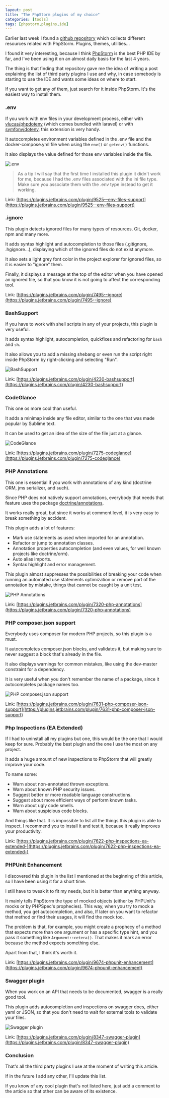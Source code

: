 ```yaml
---
layout: post
title: "The PhpStorm plugins of my choice"
categories: [tools]
tags: [phpstorm,plugins,ide]
---
```


Earlier last week I found a [github repository](https://github.com/WyriHaximus/awesome-phpstorm) which collects different resources related with PhpStorm. Plugins, themes, utilities...

I found it very interesting, because I think [PhpStorm](https://www.jetbrains.com/phpstorm/) is the best PHP IDE by far, and I've been using it on an almost daily basis for the last 4 years.

The thing is that finding that repository gave me the idea of writing a post explaining the list of third party plugins I use and why, in case somebody is starting to use the IDE and wants some ideas on where to start.

If you want to get any of them, just search for it inside PhpStorm. It's the easiest way to install them.

### .env

If you work with env files in your development process, either with [vlucas/phpdotenv](https://github.com/vlucas/phpdotenv) (which comes bundled with laravel) or with [symfony/dotenv](https://symfony.com/doc/current/components/dotenv.html), this extension is very handy.

It autocompletes environment variables defined in the .env file and the docker-compose.yml file when using the `env()` or `getenv()` functions.

It also displays the value defined for those env variables inside the file.

![.env](https://blog.alejandrocelaya.com/assets/img/phpstorm-plugins/dot-env.png)

> As a tip I will say that the first time I installed this plugin it didn't work for me, because I had the .env files associated with the ini file type. Make sure you associate them with the .env type instead to get it working.

Link: [https://plugins.jetbrains.com/plugin/9525--env-files-support](https://plugins.jetbrains.com/plugin/9525--env-files-support)

### .ignore

This plugin detects ignored files for many types of resources. Git, docker, npm and many more.

It adds syntax highlight and autocompletion to those files (.gitignore, .hgignore...), displaying which of the ignored files do not exist anymore.

It also sets a light grey font color in the project explorer for ignored files, so it is easier to "ignore" them.

Finally, it displays a message at the top of the editor when you have opened an ignored file, so that you know it is not going to affect the corresponding tool.

Link: [https://plugins.jetbrains.com/plugin/7495--ignore](https://plugins.jetbrains.com/plugin/7495--ignore)

### BashSupport

If you have to work with shell scripts in any of your projects, this plugin is very useful.

It adds syntax highlight, autocompletion, quickfixes and refactoring for `bash` and `sh`.

It also allows you to add a missing shebang or even run the script right inside PhpStorm by right-clicking and selecting "Run".

![BashSupport](https://blog.alejandrocelaya.com/assets/img/phpstorm-plugins/bash-support.png)

Link: [https://plugins.jetbrains.com/plugin/4230-bashsupport](https://plugins.jetbrains.com/plugin/4230-bashsupport)

### CodeGlance

This one os more cool than useful.

It adds a minimap inside any file editor, similar to the one that was made popular by Sublime text.

It can be used to get an idea of the size of the file just at a glance.

![CodeGlance](https://blog.alejandrocelaya.com/assets/img/phpstorm-plugins/code-glance.png)

Link: [https://plugins.jetbrains.com/plugin/7275-codeglance](https://plugins.jetbrains.com/plugin/7275-codeglance)

### PHP Annotations

This one is essential if you work with annotations of any kind (doctrine ORM, jms serializer, and such).

Since PHP does not natively support annotations, everybody that needs that feature uses the package [doctrine/annotations](https://github.com/doctrine/annotations).

It works really great, but since it works at comment level, it is very easy to break something by accident.

This plugin adds a lot of features:

* Mark use statements as used when imported for an annotation.
* Refactor or jump to annotation classes.
* Annotation properties autocompletion (and even values, for well known projects like doctrine/orm).
* Auto alias imports.
* Syntax highlight and error management.

This plugin almost suppresses the possibilities of breaking your code when running an automated use statements optimization or remove part of the annotation by mistake, things that cannot be caught by a unit test.

![PHP Annotations](https://blog.alejandrocelaya.com/assets/img/phpstorm-plugins/annotations.png)

Link: [https://plugins.jetbrains.com/plugin/7320-php-annotations](https://plugins.jetbrains.com/plugin/7320-php-annotations)

### PHP composer.json support

Everybody uses composer for modern PHP projects, so this plugin is a must.

It autocompletes composer.json blocks, and validates it, but making sure to never suggest a block that's already in the file.

It also displays warnings for common mistakes, like using the dev-master constraint for a dependency.

It is very useful when you don't remember the name of a package, since it autocompletes package names too.

![PHP composer.json support](https://blog.alejandrocelaya.com/assets/img/phpstorm-plugins/composer.png)

Link: [https://plugins.jetbrains.com/plugin/7631-php-composer-json-support](https://plugins.jetbrains.com/plugin/7631-php-composer-json-support)

### Php Inspections (EA Extended)

If I had to uninstall all my plugins but one, this would be the one that I would keep for sure. Probably the best plugin and the one I use the most on any project.

It adds a huge amount of new inspections to PhpStorm that will greatly improve your code.

To name some:

* Warn about non-annotated thrown exceptions.
* Warn about known PHP security issues.
* Suggest better or more readable language constructions.
* Suggest about more efficient ways of perform known tasks.
* Warn about ugly code smells.
* Warn about suspicious code blocks.

And things like that. It is impossible to list all the things this plugin is able to inspect. I recommend you to install it and test it, because it really improves your productivity.

Link: [https://plugins.jetbrains.com/plugin/7622-php-inspections-ea-extended-](https://plugins.jetbrains.com/plugin/7622-php-inspections-ea-extended-)

### PHPUnit Enhancement

I discovered this plugin in the list I mentioned at the beginning of this article, so I have been using it for a short time.

I still have to tweak it to fit my needs, but it is better than anything anyway.

It mainly tells PhpStorm the type of mocked objects (either by PHPUnit's mocks or by PHPSpec's prophecies). This way, when you try to mock a method, you get autocompletion, and also, If later on you want to refactor that method or find their usages, it will find the mock too.

The problem is that, for example, you might create a prophecy of a method that expects more than one argument or has a specific type hint, and you pass it something like `Argument::cetera()`. That makes it mark an error because the method expects something else.

Apart from that, I think it's worth it.

Link: [https://plugins.jetbrains.com/plugin/9674-phpunit-enhancement](https://plugins.jetbrains.com/plugin/9674-phpunit-enhancement)

### Swagger plugin

When you work on an API that needs to be documented, swagger is a really good tool.

This plugin adds autocompletion and inspections on swagger docs, either yaml or JSON, so that you don't need to wait for external tools to validate your files.

![Swagger plugin](https://blog.alejandrocelaya.com/assets/img/phpstorm-plugins/swagger.png)

Link: [https://plugins.jetbrains.com/plugin/8347-swagger-plugin](https://plugins.jetbrains.com/plugin/8347-swagger-plugin)

### Conclusion

That's all the third party plugins I use at the moment of writing this article.

If in the future I add any other, I'll update this list.

If you know of any cool plugin that's not listed here, just add a comment to the article so that other can be aware of its existence.
